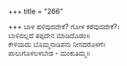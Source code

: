 +++
title = "266"

+++
ಬಾಳ ಹಳಿವುದದೇಕೆ? ಗೋಳ ಕರೆವುದದೇಕೆ?।  
ಬಾಳಿದಲ್ಲದೆ ತಪ್ಪದೇನ ಮಾಡಿದೊಡಂ॥  
ಕೇಳಿಯದು ಬೊಮ್ಮನಾಡಿಪನು ನೀನದರೊಳಗೆ।  
ಪಾಲುಗೊಳಲಳಬೇಡ - ಮಂಕುತಿಮ್ಮ॥  
